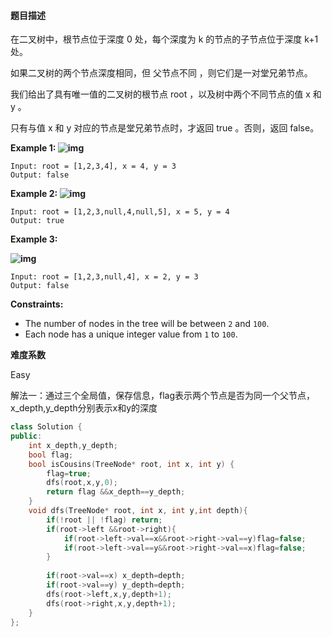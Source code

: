 #### **题目描述**
在二叉树中，根节点位于深度 0 处，每个深度为 k 的节点的子节点位于深度 k+1 处。

如果二叉树的两个节点深度相同，但 父节点不同 ，则它们是一对堂兄弟节点。

我们给出了具有唯一值的二叉树的根节点 root ，以及树中两个不同节点的值 x 和 y 。

只有与值 x 和 y 对应的节点是堂兄弟节点时，才返回 true 。否则，返回 false。

 

**Example 1:
![img](https://assets.leetcode.com/uploads/2019/02/12/q1248-01.png)**

```
Input: root = [1,2,3,4], x = 4, y = 3
Output: false
```

**Example 2:
![img](https://assets.leetcode.com/uploads/2019/02/12/q1248-02.png)**

```
Input: root = [1,2,3,null,4,null,5], x = 5, y = 4
Output: true
```

**Example 3:**

**![img](https://assets.leetcode.com/uploads/2019/02/13/q1248-03.png)**

```
Input: root = [1,2,3,null,4], x = 2, y = 3
Output: false
```

 

**Constraints:**

- The number of nodes in the tree will be between `2` and `100`.
- Each node has a unique integer value from `1` to `100`.

**难度系数**    

Easy

解法一：通过三个全局值，保存信息，flag表示两个节点是否为同一个父节点，x_depth,y_depth分别表示x和y的深度

```c++
class Solution {
public:
    int x_depth,y_depth;
    bool flag;
    bool isCousins(TreeNode* root, int x, int y) {
        flag=true;
        dfs(root,x,y,0);
        return flag &&x_depth==y_depth;
    }
    void dfs(TreeNode* root, int x, int y,int depth){
        if(!root || !flag) return;
        if(root->left &&root->right){
            if(root->left->val==x&&root->right->val==y)flag=false;
            if(root->left->val==y&&root->right->val==x)flag=false;
        }
       
        if(root->val==x) x_depth=depth;
        if(root->val==y) y_depth=depth;
        dfs(root->left,x,y,depth+1);
        dfs(root->right,x,y,depth+1);
    }
};
```



